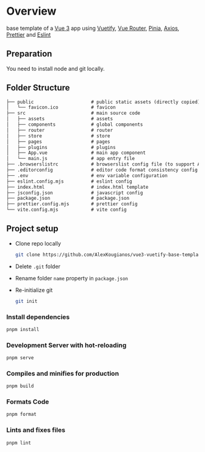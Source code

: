 # Overview

base template of a [Vue 3](https://vuejs.org/) app using [Vuetify](https://vuetifyjs.com/en/), [Vue Router](https://router.vuejs.org/), [Pinia](https://pinia.vuejs.org/), [Axios](https://axios-http.com/), [Prettier](https://prettier.io/) and [Eslint](https://eslint.org/) 

## Preparation

You need to install node and git locally. 

## Folder Structure

``` markdown
├── public                     # public static assets (directly copied)
│   └── favicon.ico            # favicon
├── src                        # main source code
│   ├── assets                 # assets
│   ├── components             # global components
│   ├── router                 # router
│   ├── store                  # store
│   ├── pages                  # pages
│   ├── plugins                # plugins
│   ├── App.vue                # main app component
│   └── main.js                # app entry file
├── .browserslistrc            # browserslist config file (to support Autoprefixer)
├── .editorconfig              # editor code format consistency config
├── .env                       # env variable configuration
├── eslint.config.mjs          # eslint config
├── index.html                 # index.html template
├── jsconfig.json              # javascript config
├── package.json               # package.json
├── prettier.config.mjs        # prettier config
└── vite.config.mjs            # vite config
```

## Project setup

- Clone repo locally

   ``` bash
   git clone https://github.com/AlexKougianos/vue3-vuetify-base-template.git
   ```

- Delete `.git` folder
- Rename folder `name` property in `package.json`
- Re-initialize git

   ``` bash
   git init
   ```

### Install dependencies

``` bash
pnpm install
```

### Development Server with hot-reloading

```bash
pnpm serve
```

### Compiles and minifies for production

``` bash
pnpm build
```

### Formats Code

``` bash
pnpm format
```

### Lints and fixes files

``` bash
pnpm lint
```
